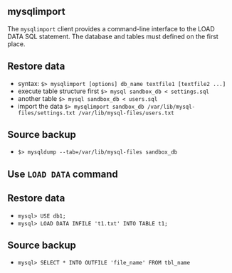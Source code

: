 ## mysqlimport
The `mysqlimport` client provides a command-line interface to the LOAD DATA SQL statement.
The database and tables must defined on the first place.

## Restore data
- syntax: `$> mysqlimport [options] db_name textfile1 [textfile2 ...]`
- execute table structure first `$> mysql sandbox_db < settings.sql`
- another table `$> mysql sandbox_db < users.sql`
- import the data `$> mysqlimport sandbox_db /var/lib/mysql-files/settings.txt /var/lib/mysql-files/users.txt`

## Source backup
- `$> mysqldump --tab=/var/lib/mysql-files sandbox_db`


## Use `LOAD DATA` command
## Restore data
- `mysql> USE db1;`
- `mysql> LOAD DATA INFILE 't1.txt' INTO TABLE t1;`

## Source backup
- `mysql> SELECT * INTO OUTFILE 'file_name' FROM tbl_name`